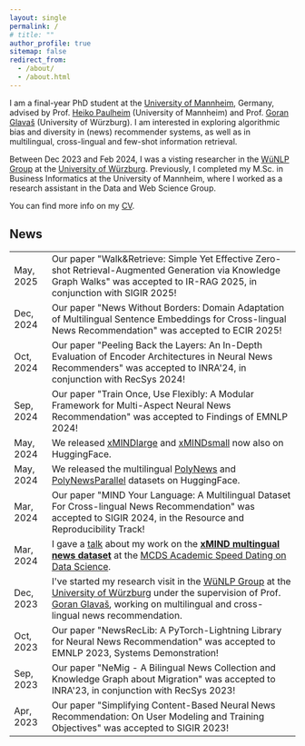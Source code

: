 ```yaml
---
layout: single
permalink: /
# title: ""
author_profile: true
sitemap: false
redirect_from: 
  - /about/
  - /about.html
---
```


I am a final-year PhD student at the [University of Mannheim](https://www.uni-mannheim.de/dws/research/focus-groups/web-data-mining-prof-paulheim/), Germany, advised by Prof. [Heiko Paulheim](https://www.uni-mannheim.de/dws/people/professors/prof-dr-heiko-paulheim/) (University of Mannheim) and Prof. [Goran Glavaš](https://sites.google.com/view/goranglavas) (University of Würzburg). I am interested in exploring algorithmic bias and diversity in (news) recommender systems, as well as in multilingual, cross-lingual and few-shot information retrieval. 

Between Dec 2023 and Feb 2024, I was a visting researcher in the [WüNLP Group](https://www.informatik.uni-wuerzburg.de/nlp/) at the [University of Würzburg](https://www.uni-wuerzburg.de/). Previously, I completed my M.Sc. in Business Informatics at the University of Mannheim, where I worked as a research assistant in the Data and Web Science Group. 

You can find more info on my [CV](https://andreeaiana.github.io/files/250611_CV_IANA.pdf).


## News

<table class="twoColumnTable">
    <tbody>
        <tr>
            <td class="left-column">May, 2025</td>
            <td class="right-column">Our paper "Walk&Retrieve: Simple Yet Effective Zero-shot Retrieval-Augmented Generation via Knowledge Graph Walks" was accepted to IR-RAG 2025, in conjunction with SIGIR 2025!</td>
        </tr>
        <tr>
            <td class="left-column">Dec, 2024</td>
            <td class="right-column">Our paper "News Without Borders: Domain Adaptation of Multilingual Sentence Embeddings for Cross-lingual News Recommendation" was accepted to ECIR 2025!</td>
        </tr>
        <tr>
            <td class="left-column">Oct, 2024</td>
            <td class="right-column">Our paper "Peeling Back the Layers: An In-Depth Evaluation of Encoder Architectures in Neural News Recommenders" was accepted to INRA'24, in conjunction with RecSys 2024!</td>
        </tr>
        <tr>
            <td class="left-column">Sep, 2024</td>
            <td class="right-column">Our paper "Train Once, Use Flexibly: A Modular Framework for Multi-Aspect Neural News Recommendation" was accepted to Findings of EMNLP 2024!</td>
        </tr>
        <tr>
            <td class="left-column">May, 2024</td>
            <td class="right-column"> We released <a href="https://huggingface.co/datasets/aiana94/xMINDlarge">xMINDlarge</a> and <a href="https://huggingface.co/datasets/aiana94/xMINDsmall">xMINDsmall</a> now also on HuggingFace.</td>
        </tr>
        <tr>
            <td class="left-column">May, 2024</td>
            <td class="right-column">We released the multilingual <a href="https://huggingface.co/datasets/aiana94/polynews">PolyNews</a> and <a href="https://huggingface.co/datasets/aiana94/polynews-parallel">PolyNewsParallel</a> datasets on HuggingFace.</td>
        </tr>
         <tr>
            <td class="left-column">Mar, 2024</td>
            <td class="right-column">Our paper "MIND Your Language: A Multilingual Dataset For Cross-lingual News Recommendation" was accepted to SIGIR 2024, in the Resource and Reproducibility Track!</td>
        </tr>
        <tr>
            <td class="left-column">Mar, 2024</td>
            <td class="right-column">I gave a <a href="https://andreeaiana.github.io/files/240314_mcds_academic_speed_dating.pdf">talk</a>  about my work on the <a href="https://github.com/andreeaiana/xMIND"><b>xMIND multingual news dataset</b></a> at the <a href="https://www.uni-mannheim.de/en/datascience/details/was-umfrage-methodik-und-data-science-von-einander-lernen-koennen/">MCDS Academic Speed Dating on Data Science</a>.</td>
        </tr>
        <tr>
            <td class="left-column">Dec, 2023</td>
            <td class="right-column">I've started my research visit in the <a href="https://www.informatik.uni-wuerzburg.de/nlp/">WüNLP Group</a> at the <a href="https://www.uni-wuerzburg.de/">University of Würzburg</a> under the supervision of Prof. <a href="https://sites.google.com/view/goranglavas">Goran Glavaš</a>, working on multilingual and cross-lingual news recommendation.</td>
        </tr>
        <tr>
            <td class="left-column">Oct, 2023</td>
            <td class="right-column">Our paper "NewsRecLib: A PyTorch-Lightning Library for Neural News Recommendation" was accepted to EMNLP 2023, Systems Demonstration!</td>
        </tr>
        <tr>
            <td class="left-column">Sep, 2023</td>
            <td class="right-column">Our paper "NeMig - A Bilingual News Collection and Knowledge Graph about Migration" was accepted to INRA'23, in conjunction with RecSys 2023!</td>
        </tr>
        <tr>
            <td class="left-column">Apr, 2023</td>
            <td class="right-column">Our paper "Simplifying Content-Based Neural News Recommendation: On User Modeling and Training Objectives" was accepted to SIGIR 2023!</td>
        </tr>
    </tbody>
</table>

